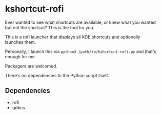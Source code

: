 # kshortcut-rofi
Ever wanted to see what shortcuts are available, or knew what you wanted but
not the shortcut? This is the tool for you.

This is a rofi launcher that displays all KDE shortcuts and optionally launches them.

Personally, I launch this via 
`python3 /path/to/kshortcut-rofi.py` and that's enough for me.

Packagers are welcomed.

There's no dependencies to the Python script itself.

## Dependencies
* rofi
* qdbus